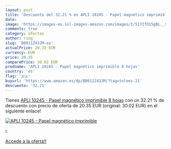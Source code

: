 ```yaml
---
layout: post
title: 'Descuento del 32.21 % en APLI 10245 - Papel magnético imprimible '
date: 
image: 'https://images-eu.ssl-images-amazon.com/images/I/51YIfO15gBL._SL200_.jpg'
comments: true
category: ofertas
author: ring
slug: 'B0011Z43JM-es'
actualPrice: 20.35 EUR
currency: EUR
price: 20.35
comparePrice: 30.02 EUR
prodname: 'APLI 10245 - Papel magnético imprimible 8 hojas'
country: 'es'
flag: '🇪🇸'
buyurl: 'https://www.amazon.es/dp/B0011Z43JM/?tag=tolees-21'
descuento: '32.21'
---
```


Tienes [APLI 10245 - Papel magnético imprimible 8 hojas](https://www.amazon.es/dp/B0011Z43JM/?tag=tolees-21) con un 32.21 % de descuento con precio de oferta de 20.35 EUR (original: 30.02 EUR) en el siguiente enlace!

[![APLI 10245 - Papel magnético imprimible ](https://images-eu.ssl-images-amazon.com/images/I/51YIfO15gBL._SL200_.jpg)](https://www.amazon.es/dp/B0011Z43JM/?tag=tolees-21)

ℹ️:


[Accede a la oferta!!](https://www.amazon.es/dp/B0011Z43JM/?tag=tolees-21)
